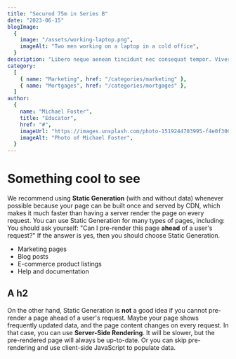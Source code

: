 ```yaml
---
title: "Secured 75m in Series B"
date: "2023-06-15"
blogImage:
  {
    image: "/assets/working-laptop.png",
    imageAlt: "Two men working on a laptop in a cold office",
  }
description: "Libero neque aenean tincidunt nec consequat tempor. Viverra odio id velit adipiscing id. Nisi vestibulum orci eget bibendum dictum. Velit viverra posuere vulputate volutpat nunc. Nunc netus sit faucibus."
category:
  [
    { name: "Marketing", href: "/categories/marketing" },
    { name: "Mortgages", href: "/categories/mortgages" },
  ]
author:
  {
    name: "Michael Foster",
    title: "Educator",
    href: "#",
    imageUrl: "https://images.unsplash.com/photo-1519244703995-f4e0f30006d5?ixlib=rb-1.2.1&ixid=eyJhcHBfaWQiOjEyMDd9&auto=format&fit=facearea&facepad=2&w=256&h=256&q=80",
    imageAlt: "Photo of Michael Foster",
  }
---
```


# Something cool to see

We recommend using **Static Generation** (with and without data) whenever possible because your page can be built once and served by CDN, which makes it much faster than having a server render the page on every request. You can use Static Generation for many types of pages, including: You should ask yourself: "Can I pre-render this page **ahead** of a user's request?" If the answer is yes, then you should choose Static Generation.

- Marketing pages
- Blog posts
- E-commerce product listings
- Help and documentation

## A h2

On the other hand, Static Generation is **not** a good idea if you cannot pre-render a page ahead of a user's request. Maybe your page shows frequently updated data, and the page content changes on every request. In that case, you can use **Server-Side Rendering**. It will be slower, but the pre-rendered page will always be up-to-date. Or you can skip pre-rendering and use client-side JavaScript to populate data.
